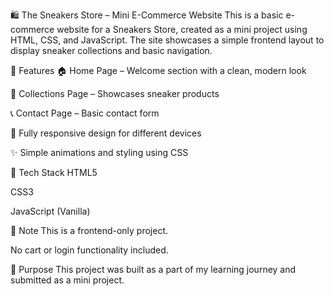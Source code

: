 🛍️ The Sneakers Store – Mini E-Commerce Website
This is a basic e-commerce website for a Sneakers Store, created as a mini project using HTML, CSS, and JavaScript. The site showcases a simple frontend layout to display sneaker collections and basic navigation.

📄 Features
🏠 Home Page – Welcome section with a clean, modern look

👟 Collections Page – Showcases sneaker products

📞 Contact Page – Basic contact form

📱 Fully responsive design for different devices

✨ Simple animations and styling using CSS

📁 Tech Stack
HTML5

CSS3

JavaScript (Vanilla)

📌 Note
This is a frontend-only project.

No cart or login functionality included.

🎯 Purpose
This project was built as a part of my learning journey and submitted as a mini project.

